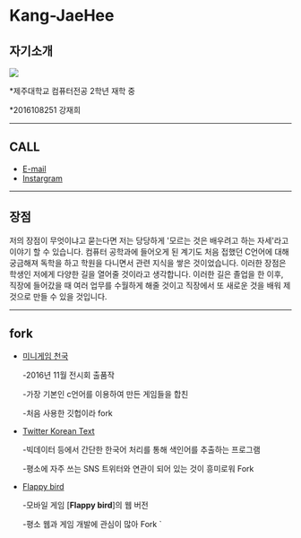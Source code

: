 # Kang-JaeHee

## 자기소개

![](http://blogfiles.naver.net/MjAxNzAzMzFfMjQ3/MDAxNDkwOTM4NTY1NTIz.cgd_b-HljxDev5SHkzTkOEJ1q-SN2_-qgWvs5Qr_XIAg.T13FYs241MBsidALmVt6bw5EB__AVnvnFGM72BeN_NEg.PNG.enqn_k/01-2.png?type=w1)

*제주대학교 컴퓨터전공 2학년 재학 중

*2016108251 강재희


----
## CALL

 - [E-mail](enqn_k@naver.com)
 - [Instargram](https://www.instagram.com/zabachip/)
----
## 장점

저의 장점이 무엇이냐고 묻는다면 저는 당당하게 '모르는 것은 배우려고 하는 자세'라고 이야기 할 수 있습니다. 컴퓨터 공학과에 들어오게 된 계기도 처음 접했던 C언어에 대해 궁금해져 독학을 하고 학원을 다니면서 관련 지식을 쌓은 것이었습니다. 이러한 장점은 학생인 저에게 다양한 길을 열어줄 것이라고 생각합니다. 이러한 길은 졸업을 한 이후, 직장에 들어갔을 때 여러 업무를 수월하게 해줄 것이고 직장에서 또 새로운 것을 배워 제 것으로 만들 수 있을 것입니다.

------
## fork

* [미니게임 천국](https://github.com/ssoso27/Mc_MiniGames)
 
  -2016년 11월 전시회 출품작
 
  -가장 기본인 c언어를 이용하여 만든 게임들을 합친 
 
  -처음 사용한 깃헙이라 fork
 
 
*  [Twitter Korean Text](https://github.com/twitter/twitter-korean-text)

    -빅데이터 등에서 간단한 한국어 처리를 통해 색인어를 추출하는 프로그램
    
    -평소에 자주 쓰는 SNS 트위터와 연관이 되어 있는 것이 흥미로워 Fork
 
 
*  [Flappy bird](https://github.com/ellisonleao/clumsy-bird)
     
    
    -모바일 게임 [__Flappy bird__]의 웹 버전
     
     -평소 웹과 게임 개발에 관심이 많아 Fork
`
